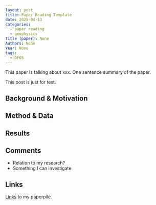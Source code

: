 ```yaml
---
layout: post
title: Paper Reading Template
date: 2025-04-13
categories:
  - paper reading
  - geophysics
Title (paper): None
Authors: None
Year: None
tags:
  - DFOS
---
```


This paper is talking about xxx. One sentence summary of the paper.

This post is just for test.

## Background & Motivation

## Method & Data

## Results

## Comments
- Relation to my research? 
- Something I can investigate

## Links

[Links](https://app.paperpile.com/view/?id=2880ef75-e7d9-4af4-86b2-055154efd699) to my paperpile.